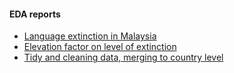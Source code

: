#### EDA reports

* [Language extinction in Malaysia](https://xhoong.github.io/ResearchReport/Lang-MY.nb.html)
* [Elevation factor on level of extinction](https://xhoong.github.io/ResearchReport/ElevationFactor.nb.html)
* [Tidy and cleaning data, merging to country level](https://xhoong.github.io/ResearchReport/MergeDoE.to.Country.nb.html)
